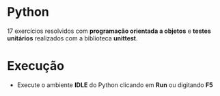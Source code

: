 # Python

17 exercícios resolvidos com <b>programação orientada a objetos</b> e <b>testes unitários</b> realizados com a biblioteca <b>unittest</b>.


# Execução

<ul>
  <li>Execute o ambiente <b>IDLE</b> do Python clicando em <b>Run</b> ou digitando <b>F5</b></li>
<ul>
